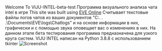Welcome To VIJU-INTEL-beta-test
Программа визуального анализа чата intel в игре This site was built using [EVE Online](https://www.eveonline.com/) 
Считывает текстовые файлы логов чатов из ваших документов "С:. . .\Documents\EVE\logs\Chatlogs" и на основе информации в них, графически и с помощью звука оповещает вас о изменениях в них. 
На данном этапе бета тестирования программа предназначена для узкого круга систем.
VIJU INTEL написан на Python 3.8.8 с использованием tkinter
![Screenshot](/../main/VIJU%20INTEL.png)

